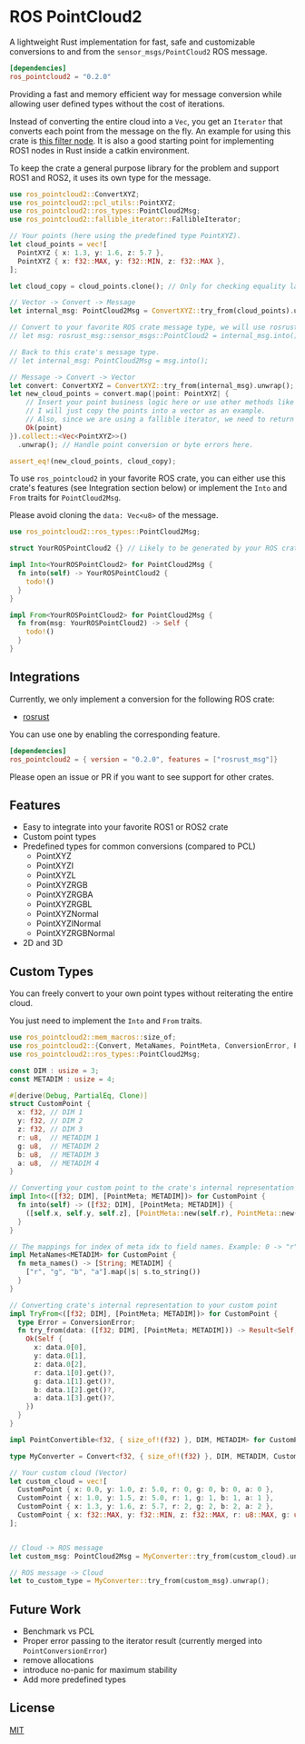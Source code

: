 # ROS PointCloud2

A lightweight Rust implementation for fast, safe and customizable conversions to and from the `sensor_msgs/PointCloud2` ROS message.

```toml
[dependencies]
ros_pointcloud2 = "0.2.0"
```

Providing a fast and memory efficient way for message conversion while allowing user defined types without the cost of iterations.

Instead of converting the entire cloud into a `Vec`, you get an `Iterator` that converts each point from the message on the fly.
An example for using this crate is [this filter node](https://github.com/stelzo/cloudfilter). It is also a good starting point for
implementing ROS1 nodes in Rust inside a catkin environment.

To keep the crate a general purpose library for the problem and support ROS1 and ROS2, it uses its own type for the message.
```rust
use ros_pointcloud2::ConvertXYZ;
use ros_pointcloud2::pcl_utils::PointXYZ;
use ros_pointcloud2::ros_types::PointCloud2Msg;
use ros_pointcloud2::fallible_iterator::FallibleIterator;

// Your points (here using the predefined type PointXYZ).
let cloud_points = vec![
  PointXYZ { x: 1.3, y: 1.6, z: 5.7 },
  PointXYZ { x: f32::MAX, y: f32::MIN, z: f32::MAX },
];

let cloud_copy = cloud_points.clone(); // Only for checking equality later.

// Vector -> Convert -> Message
let internal_msg: PointCloud2Msg = ConvertXYZ::try_from(cloud_points).unwrap().try_into().unwrap();

// Convert to your favorite ROS crate message type, we will use rosrust here.
// let msg: rosrust_msg::sensor_msgs::PointCloud2 = internal_msg.into();

// Back to this crate's message type.
// let internal_msg: PointCloud2Msg = msg.into();

// Message -> Convert -> Vector
let convert: ConvertXYZ = ConvertXYZ::try_from(internal_msg).unwrap();
let new_cloud_points = convert.map(|point: PointXYZ| {
    // Insert your point business logic here or use other methods like .for_each().
    // I will just copy the points into a vector as an example.
    // Also, since we are using a fallible iterator, we need to return a Result.
    Ok(point)
}).collect::<Vec<PointXYZ>>()
  .unwrap(); // Handle point conversion or byte errors here.

assert_eq!(new_cloud_points, cloud_copy);
```

To use `ros_pointcloud2` in your favorite ROS crate, you can either use this crate's features (see Integration section below) or implement the `Into` and `From` traits for `PointCloud2Msg`.

Please avoid cloning the `data: Vec<u8>` of the message.
```rust
use ros_pointcloud2::ros_types::PointCloud2Msg;

struct YourROSPointCloud2 {} // Likely to be generated by your ROS crate.

impl Into<YourROSPointCloud2> for PointCloud2Msg {
  fn into(self) -> YourROSPointCloud2 {
    todo!()
  }
}

impl From<YourROSPointCloud2> for PointCloud2Msg {
  fn from(msg: YourROSPointCloud2) -> Self {
    todo!()
  }
}
```

## Integrations

Currently, we only implement a conversion for the following ROS crate:
- [rosrust](https://github.com/adnanademovic/rosrust)

You can use one by enabling the corresponding feature.
```toml
[dependencies]
ros_pointcloud2 = { version = "0.2.0", features = ["rosrust_msg"]}
```

Please open an issue or PR if you want to see support for other crates.

## Features

- Easy to integrate into your favorite ROS1 or ROS2 crate
- Custom point types
- Predefined types for common conversions (compared to PCL)
  - PointXYZ
  - PointXYZI
  - PointXYZL
  - PointXYZRGB
  - PointXYZRGBA
  - PointXYZRGBL
  - PointXYZNormal
  - PointXYZINormal
  - PointXYZRGBNormal
- 2D and 3D

## Custom Types

You can freely convert to your own point types without reiterating the entire cloud.

You just need to implement the `Into` and `From` traits.
```rust
use ros_pointcloud2::mem_macros::size_of;
use ros_pointcloud2::{Convert, MetaNames, PointMeta, ConversionError, PointConvertible};
use ros_pointcloud2::ros_types::PointCloud2Msg;

const DIM : usize = 3;
const METADIM : usize = 4;

#[derive(Debug, PartialEq, Clone)]
struct CustomPoint {
  x: f32, // DIM 1
  y: f32, // DIM 2
  z: f32, // DIM 3
  r: u8,  // METADIM 1
  g: u8,  // METADIM 2
  b: u8,  // METADIM 3
  a: u8,  // METADIM 4
}

// Converting your custom point to the crate's internal representation
impl Into<([f32; DIM], [PointMeta; METADIM])> for CustomPoint {
  fn into(self) -> ([f32; DIM], [PointMeta; METADIM]) {
    ([self.x, self.y, self.z], [PointMeta::new(self.r), PointMeta::new(self.g), PointMeta::new(self.b), PointMeta::new(self.a)])
  }
}

// The mappings for index of meta idx to field names. Example: 0 -> "r", 1 -> "g", 2 -> "b", 3 -> "a"
impl MetaNames<METADIM> for CustomPoint {
  fn meta_names() -> [String; METADIM] {
    ["r", "g", "b", "a"].map(|s| s.to_string())
  }
}

// Converting crate's internal representation to your custom point
impl TryFrom<([f32; DIM], [PointMeta; METADIM])> for CustomPoint {
  type Error = ConversionError;
  fn try_from(data: ([f32; DIM], [PointMeta; METADIM])) -> Result<Self, Self::Error> {
    Ok(Self {
      x: data.0[0],
      y: data.0[1],
      z: data.0[2],
      r: data.1[0].get()?,
      g: data.1[1].get()?,
      b: data.1[2].get()?,
      a: data.1[3].get()?,
    })
  }
}

impl PointConvertible<f32, { size_of!(f32) }, DIM, METADIM> for CustomPoint {}

type MyConverter = Convert<f32, { size_of!(f32) }, DIM, METADIM, CustomPoint>;

// Your custom cloud (Vector)
let custom_cloud = vec![
  CustomPoint { x: 0.0, y: 1.0, z: 5.0, r: 0, g: 0, b: 0, a: 0 },
  CustomPoint { x: 1.0, y: 1.5, z: 5.0, r: 1, g: 1, b: 1, a: 1 },
  CustomPoint { x: 1.3, y: 1.6, z: 5.7, r: 2, g: 2, b: 2, a: 2 },
  CustomPoint { x: f32::MAX, y: f32::MIN, z: f32::MAX, r: u8::MAX, g: u8::MAX, b: u8::MAX, a: u8::MAX },
];


// Cloud -> ROS message
let custom_msg: PointCloud2Msg = MyConverter::try_from(custom_cloud).unwrap().try_into().unwrap();

// ROS message -> Cloud
let to_custom_type = MyConverter::try_from(custom_msg).unwrap();
```

## Future Work
- Benchmark vs PCL
- Proper error passing to the iterator result (currently merged into `PointConversionError`)
- remove allocations
- introduce no-panic for maximum stability
- Add more predefined types

## License
[MIT](https://choosealicense.com/licenses/mit/)
